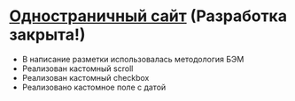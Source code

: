 # [Одностраничный сайт](https://zelelo622.github.io/Rabbits/?randomquery) (Разработка закрыта!)

- В написание разметки использовалась методология БЭМ
- Реализован кастомный scroll
- Реализован кастомный checkbox
- Реализовано кастомное поле с датой
